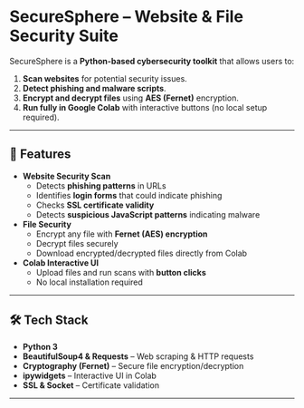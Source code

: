 # SecureSphere – Website & File Security Suite

SecureSphere is a **Python-based cybersecurity toolkit** that allows users to:
1. **Scan websites** for potential security issues.
2. **Detect phishing and malware scripts**.
3. **Encrypt and decrypt files** using **AES (Fernet)** encryption.
4. **Run fully in Google Colab** with interactive buttons (no local setup required).

---

## 🚀 Features
- **Website Security Scan**
  - Detects **phishing patterns** in URLs
  - Identifies **login forms** that could indicate phishing
  - Checks **SSL certificate validity**
  - Detects **suspicious JavaScript patterns** indicating malware
- **File Security**
  - Encrypt any file with **Fernet (AES) encryption**
  - Decrypt files securely
  - Download encrypted/decrypted files directly from Colab
- **Colab Interactive UI**
  - Upload files and run scans with **button clicks**
  - No local installation required

---

## 🛠️ Tech Stack
- **Python 3**
- **BeautifulSoup4 & Requests** – Web scraping & HTTP requests
- **Cryptography (Fernet)** – Secure file encryption/decryption
- **ipywidgets** – Interactive UI in Colab
- **SSL & Socket** – Certificate validation

---



